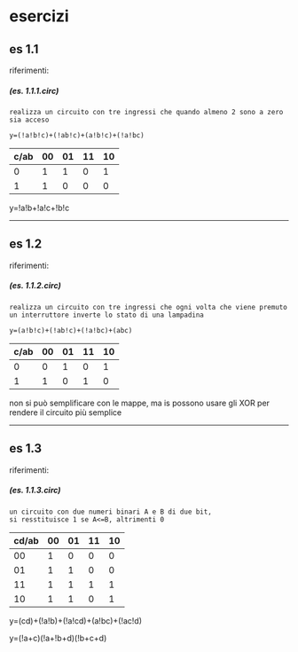# esercizi

## es 1.1

riferimenti:
##### (es. 1.1.1.circ)

    realizza un circuito con tre ingressi che quando almeno 2 sono a zero sia acceso

    y=(!a!b!c)+(!ab!c)+(a!b!c)+(!a!bc)

| c/ab | 00 | 01 | 11 | 10 |
| ---- | -- | -- | -- | -- |
| 0    | 1  | 1  | 0  | 1  |
| 1    | 1  | 0  | 0  | 0  |

y=!a!b+!a!c+!b!c

---
## es 1.2

riferimenti:
##### (es. 1.1.2.circ)

    realizza un circuito con tre ingressi che ogni volta che viene premuto un interruttore inverte lo stato di una lampadina

    y=(a!b!c)+(!ab!c)+(!a!bc)+(abc)

| c/ab | 00 | 01 | 11 | 10 |
| ---- | -- | -- | -- | -- |
| 0    | 0  | 1  | 0  | 1  |
| 1    | 1  | 0  | 1  | 0  |

non si può semplificare con le mappe, ma is possono usare gli XOR per rendere il circuito più semplice

---
## es 1.3

riferimenti:
##### (es. 1.1.3.circ)

    un circuito con due numeri binari A e B di due bit,
    si resstituisce 1 se A<=B, altrimenti 0

| cd/ab | 00 | 01 | 11 | 10 |
| ----- | -- | -- | -- | -- |
| 00    | 1  | 0  | 0  | 0  |
| 01    | 1  | 1  | 0  | 0  |
| 11    | 1  | 1  | 1  | 1  |
| 10    | 1  | 1  | 0  | 1  |

y=(cd)+(!a!b)+(!a!cd)+(a!bc)+(!ac!d)

y=(!a+c)(!a+!b+d)(!b+c+d)